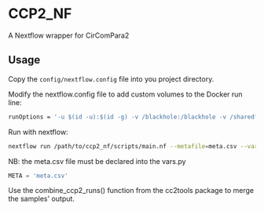 # CCP2_NF

A Nextflow wrapper for CirComPara2

## Usage

Copy the `config/nextflow.config` file into you project directory.  

Modify the nextflow.config file to add custom volumes to the Docker run line:  
```bash
runOptions = '-u $(id -u):$(id -g) -v /blackhole:/blackhole -v /sharedfs01:/sharedfs01 -v /sharedfs00:/sharedfs00'
```

Run with nextflow:  
```bash
nextflow run /path/to/ccp2_nf/scripts/main.nf --metafile=meta.csv --varsfile=/path/to/ccp2_project_dir/vars.py
```

NB: the meta.csv file must be declared into the vars.py

```python
META = 'meta.csv'
```

Use the combine_ccp2_runs() function from the cc2tools package to merge the samples' output.  
